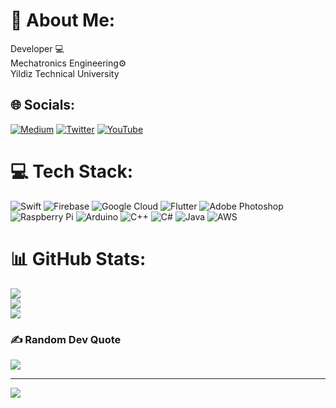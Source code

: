# 💫 About Me:
Developer 💻<br>Mechatronics Engineering⚙️<br>Yildiz Technical University


## 🌐 Socials:
[![Medium](https://img.shields.io/badge/Medium-12100E?logo=medium&logoColor=white)](https://medium.com/@sarpusta) [![Twitter](https://img.shields.io/badge/Twitter-%231DA1F2.svg?logo=Twitter&logoColor=white)](https://twitter.com/sarpustacom) [![YouTube](https://img.shields.io/badge/YouTube-%23FF0000.svg?logo=YouTube&logoColor=white)](https://youtube.com/c/UCqE32U5gv7VZBpg_2H2inMA) 

# 💻 Tech Stack:
![Swift](https://img.shields.io/badge/swift-F54A2A?style=for-the-badge&logo=swift&logoColor=white) ![Firebase](https://img.shields.io/badge/firebase-%23039BE5.svg?style=for-the-badge&logo=firebase) ![Google Cloud](https://img.shields.io/badge/Google%20Cloud-%234285F4.svg?style=for-the-badge&logo=google-cloud&logoColor=white) ![Flutter](https://img.shields.io/badge/Flutter-%2302569B.svg?style=for-the-badge&logo=Flutter&logoColor=white) ![Adobe Photoshop](https://img.shields.io/badge/adobephotoshop-%2331A8FF.svg?style=for-the-badge&logo=adobephotoshop&logoColor=white) ![Raspberry Pi](https://img.shields.io/badge/-RaspberryPi-C51A4A?style=for-the-badge&logo=Raspberry-Pi) ![Arduino](https://img.shields.io/badge/-Arduino-00979D?style=for-the-badge&logo=Arduino&logoColor=white) ![C++](https://img.shields.io/badge/c++-%2300599C.svg?style=for-the-badge&logo=c%2B%2B&logoColor=white) ![C#](https://img.shields.io/badge/c%23-%23239120.svg?style=for-the-badge&logo=c-sharp&logoColor=white) ![Java](https://img.shields.io/badge/java-%23ED8B00.svg?style=for-the-badge&logo=java&logoColor=white) ![AWS](https://img.shields.io/badge/AWS-%23FF9900.svg?style=for-the-badge&logo=amazon-aws&logoColor=white)
# 📊 GitHub Stats:
![](https://github-readme-stats.vercel.app/api?username=sarpustacom&theme=radical&hide_border=false&include_all_commits=true&count_private=false)<br/>
![](https://github-readme-streak-stats.herokuapp.com/?user=sarpustacom&theme=radical&hide_border=false)<br/>
![](https://github-readme-stats.vercel.app/api/top-langs/?username=sarpustacom&theme=radical&hide_border=false&include_all_commits=true&count_private=false&layout=compact)

### ✍️ Random Dev Quote
![](https://quotes-github-readme.vercel.app/api?type=horizontal&theme=radical)

---
[![](https://visitcount.itsvg.in/api?id=sarpustacom&icon=0&color=0)](https://visitcount.itsvg.in)
